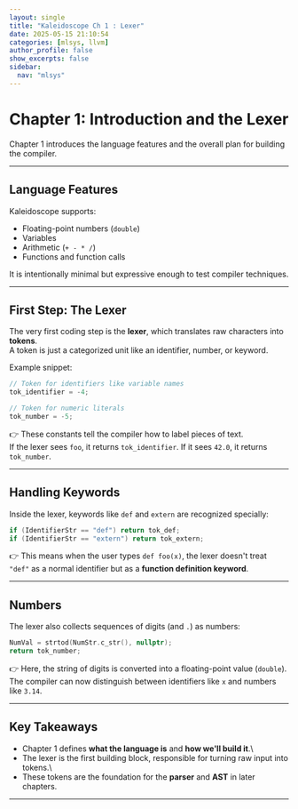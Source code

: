 ```yaml
---
layout: single
title: "Kaleidoscope Ch 1 : Lexer"
date: 2025-05-15 21:10:54
categories: [mlsys, llvm]
author_profile: false
show_excerpts: false
sidebar:
  nav: "mlsys"
---
```


# Chapter 1: Introduction and the Lexer
Chapter 1 introduces the language features and the overall plan for building the compiler.

------------------------------------------------------------------------

## Language Features

Kaleidoscope supports:

-   Floating-point numbers (`double`)
-   Variables
-   Arithmetic (`+ - * /`)
-   Functions and function calls

It is intentionally minimal but expressive enough to test compiler
techniques.

------------------------------------------------------------------------

## First Step: The Lexer

The very first coding step is the **lexer**, which translates raw
characters into **tokens**.\
A token is just a categorized unit like an identifier, number, or
keyword.

Example snippet:

``` cpp
// Token for identifiers like variable names
tok_identifier = -4;

// Token for numeric literals
tok_number = -5;
```

👉 These constants tell the compiler how to label pieces of text.\
If the lexer sees `foo`, it returns `tok_identifier`. If it sees `42.0`,
it returns `tok_number`.

------------------------------------------------------------------------

## Handling Keywords

Inside the lexer, keywords like `def` and `extern` are recognized
specially:

``` cpp
if (IdentifierStr == "def") return tok_def;
if (IdentifierStr == "extern") return tok_extern;
```

👉 This means when the user types `def foo(x)`, the lexer doesn't treat
`"def"` as a normal identifier but as a **function definition keyword**.

------------------------------------------------------------------------

## Numbers

The lexer also collects sequences of digits (and `.`) as numbers:

``` cpp
NumVal = strtod(NumStr.c_str(), nullptr);
return tok_number;
```

👉 Here, the string of digits is converted into a floating-point value
(`double`).\
The compiler can now distinguish between identifiers like `x` and
numbers like `3.14`.

------------------------------------------------------------------------

## Key Takeaways

-   Chapter 1 defines **what the language is** and **how we'll build
    it**.\
-   The lexer is the first building block, responsible for turning raw
    input into tokens.\
-   These tokens are the foundation for the **parser** and **AST** in
    later chapters.

------------------------------------------------------------------------
